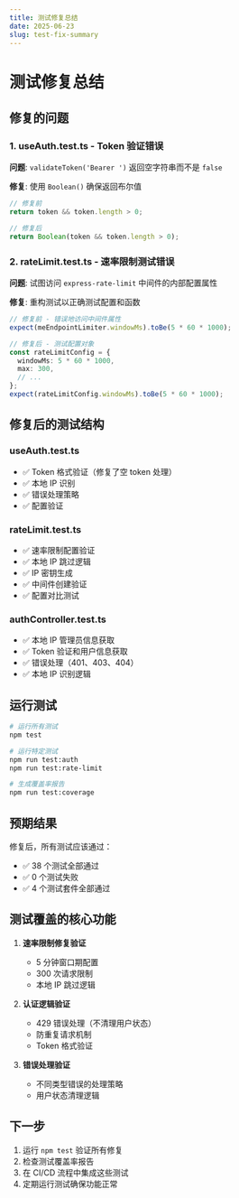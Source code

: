 ```yaml
---
title: 测试修复总结
date: 2025-06-23
slug: test-fix-summary
---
```


# 测试修复总结

## 修复的问题

### 1. useAuth.test.ts - Token 验证错误

**问题**: `validateToken('Bearer ')` 返回空字符串而不是 `false`

**修复**: 使用 `Boolean()` 确保返回布尔值

```typescript
// 修复前
return token && token.length > 0;

// 修复后
return Boolean(token && token.length > 0);
```

### 2. rateLimit.test.ts - 速率限制测试错误

**问题**: 试图访问 `express-rate-limit` 中间件的内部配置属性

**修复**: 重构测试以正确测试配置和函数

```typescript
// 修复前 - 错误地访问中间件属性
expect(meEndpointLimiter.windowMs).toBe(5 * 60 * 1000);

// 修复后 - 测试配置对象
const rateLimitConfig = {
  windowMs: 5 * 60 * 1000,
  max: 300,
  // ...
};
expect(rateLimitConfig.windowMs).toBe(5 * 60 * 1000);
```

## 修复后的测试结构

### useAuth.test.ts

- ✅ Token 格式验证（修复了空 token 处理）
- ✅ 本地 IP 识别
- ✅ 错误处理策略
- ✅ 配置验证

### rateLimit.test.ts

- ✅ 速率限制配置验证
- ✅ 本地 IP 跳过逻辑
- ✅ IP 密钥生成
- ✅ 中间件创建验证
- ✅ 配置对比测试

### authController.test.ts

- ✅ 本地 IP 管理员信息获取
- ✅ Token 验证和用户信息获取
- ✅ 错误处理（401、403、404）
- ✅ 本地 IP 识别逻辑

## 运行测试

```bash
# 运行所有测试
npm test

# 运行特定测试
npm run test:auth
npm run test:rate-limit

# 生成覆盖率报告
npm run test:coverage
```

## 预期结果

修复后，所有测试应该通过：

- ✅ 38 个测试全部通过
- ✅ 0 个测试失败
- ✅ 4 个测试套件全部通过

## 测试覆盖的核心功能

1. **速率限制修复验证**

   - 5 分钟窗口期配置
   - 300 次请求限制
   - 本地 IP 跳过逻辑

2. **认证逻辑验证**

   - 429 错误处理（不清理用户状态）
   - 防重复请求机制
   - Token 格式验证

3. **错误处理验证**
   - 不同类型错误的处理策略
   - 用户状态清理逻辑

## 下一步

1. 运行 `npm test` 验证所有修复
2. 检查测试覆盖率报告
3. 在 CI/CD 流程中集成这些测试
4. 定期运行测试确保功能正常
